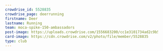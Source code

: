 ```yaml
---
crowdrise_id: 5528835
crowdrise_page: deerrunning
firstname: Deer
lastname: Running
team: moca-spike-150-ambassadors
post-image: https://uploads.crowdrise.com/1556683200/cc1e3101734ad2c9b5af123b6dc42bcc.jpg
card-image: https://cdn.crowdrise.com/v2/photo/file/member/5528835
type: club
---
```

